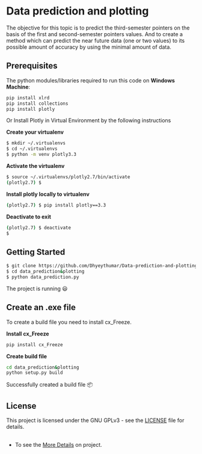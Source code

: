 # Data prediction and plotting

The objective for this topic is to predict the third-semester pointers on the basis of the first and second-semester pointers values. And to create a method which can predict the near future data (one or two values) to its possible amount of accuracy by using the minimal amount of data.

## Prerequisites

The python modules/libraries required to run this code on **Windows Machine**:

```bash
pip install xlrd
pip install collections
pip install plotly
```

Or Install Plotly in Virtual Environment by the following instructions<br />

**Create your virtualenv**
```bash
$ mkdir ~/.virtualenvs
$ cd ~/.virtualenvs
$ python -m venv plotly3.3
```
**Activate the virtualenv**
```bash
$ source ~/.virtualenvs/plotly2.7/bin/activate
(plotly2.7) $
```
**Install plotly locally to virtualenv**
```bash
(plotly2.7) $ pip install plotly==3.3
```
**Deactivate to exit**
```bash
(plotly2.7) $ deactivate
$ 
```
## Getting Started
```bash
$ git clone https://github.com/Dhyeythumar/Data-prediction-and-plotting.git
$ cd data_prediction&plotting
$ python data_prediction.py
```
The project is running :smiley: <br />

## Create an .exe file

To create a build file you need to install cx_Freeze. <br />

**Install cx_Freeze**
```bash
pip install cx_Freeze
```
**Create build file**
```bash
cd data_prediction&plotting
python setup.py build
```
Successfully created a build file :package:

## License

This project is licensed under the GNU GPLv3 - see the [LICENSE](/LICENSE) file for details.<br />
<br/>
- To see the [More Details](/data_prediction&plotting/README.md) on project.
